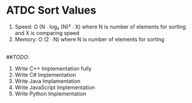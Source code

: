 # ATDC Sort Values
1. Speed: O (N ∙ log₂ (N)² ∙ X) where N is number of elements for sorting and X is comparing speed<br>
2. Memory: O (2 ∙ N) where N is number of elements for sorting<br><Br>

##*TODO:*<br>
1. Write C++ Implementation fully<br>
2. Write C# Implementation<br>
3. Write Java Implamentation<br>
4. Write JavaScript Implementation<br>
5. Write Python Implementation<br>
